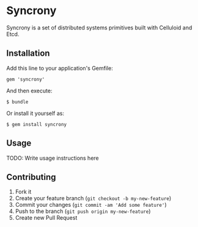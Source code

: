 # Syncrony

Syncrony is a set of distributed systems primitives built with Celluloid and Etcd.

## Installation

Add this line to your application's Gemfile:

    gem 'syncrony'

And then execute:

    $ bundle

Or install it yourself as:

    $ gem install syncrony

## Usage

TODO: Write usage instructions here

## Contributing

1. Fork it
2. Create your feature branch (`git checkout -b my-new-feature`)
3. Commit your changes (`git commit -am 'Add some feature'`)
4. Push to the branch (`git push origin my-new-feature`)
5. Create new Pull Request
